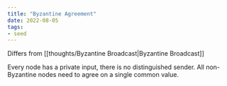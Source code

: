 ```yaml
---
title: "Byzantine Agreement"
date: 2022-08-05
tags:
- seed
---
```


Differs from [[thoughts/Byzantine Broadcast|Byzantine Broadcast]]

Every node has a private input, there is no distinguished sender.  All non-Byzantine nodes need to agree on a single common value.